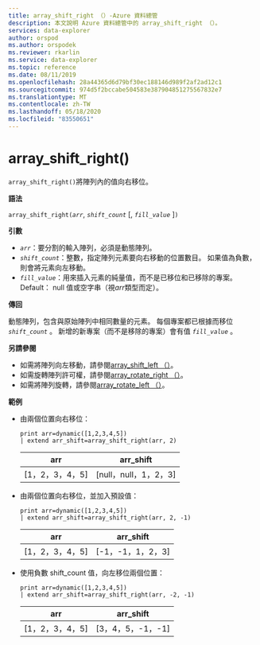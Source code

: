 ```yaml
---
title: array_shift_right （）-Azure 資料總管
description: 本文說明 Azure 資料總管中的 array_shift_right （）。
services: data-explorer
author: orspod
ms.author: orspodek
ms.reviewer: rkarlin
ms.service: data-explorer
ms.topic: reference
ms.date: 08/11/2019
ms.openlocfilehash: 28a44365d6d79bf30ec188146d989f2af2ad12c1
ms.sourcegitcommit: 974d5f2bccabe504583e387904851275567832e7
ms.translationtype: MT
ms.contentlocale: zh-TW
ms.lasthandoff: 05/18/2020
ms.locfileid: "83550651"
---
```

# <a name="array_shift_right"></a>array_shift_right()

`array_shift_right()`將陣列內的值向右移位。

**語法**

`array_shift_right(`*`arr`*, *`shift_count`* [, *`fill_value`* ]`)`

**引數**

* *`arr`*：要分割的輸入陣列，必須是動態陣列。
* *`shift_count`*：整數，指定陣列元素要向右移動的位置數目。 如果值為負數，則會將元素向左移動。
* *`fill_value`*：用來插入元素的純量值，而不是已移位和已移除的專案。 Default： null 值或空字串（視*arr*類型而定）。

**傳回**

動態陣列，包含與原始陣列中相同數量的元素。 每個專案都已根據而移位 *`shift_count`* 。 新增的新專案（而不是移除的專案）會有值 *`fill_value`* 。

**另請參閱**

* 如需將陣列向左移動，請參閱[array_shift_left （）](array_shift_leftfunction.md)。
* 如需旋轉陣列許可權，請參閱[array_rotate_right （）](array_rotate_rightfunction.md)。
* 如需將陣列旋轉，請參閱[array_rotate_left （）](array_rotate_leftfunction.md)。

**範例**

* 由兩個位置向右移位：

    <!-- csl: https://help.kusto.windows.net:443/Samples -->
    ```kusto
    print arr=dynamic([1,2,3,4,5]) 
    | extend arr_shift=array_shift_right(arr, 2)
    ```
    
    |arr|arr_shift|
    |---|---|
    |[1，2，3，4，5]|[null，null，1，2，3]|

* 由兩個位置向右移位，並加入預設值：

    <!-- csl: https://help.kusto.windows.net:443/Samples -->
    ```kusto
    print arr=dynamic([1,2,3,4,5]) 
    | extend arr_shift=array_shift_right(arr, 2, -1)
    ```
    
    |arr|arr_shift|
    |---|---|
    |[1，2，3，4，5]|[-1，-1，1，2，3]|

* 使用負數 shift_count 值，向左移位兩個位置：

    <!-- csl: https://help.kusto.windows.net:443/Samples -->
    ```kusto
    print arr=dynamic([1,2,3,4,5]) 
    | extend arr_shift=array_shift_right(arr, -2, -1)
    ```
    
    |arr|arr_shift|
    |---|---|
    |[1，2，3，4，5]|[3，4，5，-1，-1]|
    